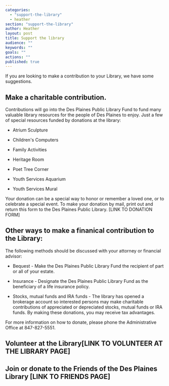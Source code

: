 ```yaml
---
categories: 
  - "support-the-library"
  - heather
section: "support-the-library"
author: Heather
layout: post
title: Support the library
audience: ""
keywords: ""
goals: ""
actions: ""
published: true
---
```


If you are looking to make a contribution to your Library, we have some suggestions.

## Make a charitable contribution. 
Contributions will go into the Des Plaines Public Library Fund to fund many valuable library resources for the people of Des Plaines to enjoy. Just a few of special resources funded by donations at the library:

- Atrium Sculpture

- Children's Computers

- Family Activities

- Heritage Room

- Poet Tree Corner

- Youth Services Aquarium

- Youth Services Mural

Your donation can be a special way to honor or remember a loved one, or to celebrate a special event. To make your donation by mail, print out and return this form to the Des Plaines Public Library. [LINK TO DONATION FORM]

## Other ways to make a finanical contribution to the Library:

The following methods should be discussed with your attorney or financial advisor:

- Bequest - Make the Des Plaines Public Library Fund the recipient of part or all of your estate.

- Insurance - Designate the Des Plaines Public Library Fund as the beneficiary of a life insurance policy.

- Stocks, mutual funds and IRA funds - The library has opened a brokerage account so interested persons may make charitable contributions of appreciated or depreciated stocks, mutual funds or IRA funds. By making these donations, you may receive tax advantages.

For more information on how to donate, please phone the Administrative Office at 847-827-5551. 

## Volunteer at the Library[LINK TO VOLUNTEER AT THE LIBRARY PAGE] 

## Join or donate to the  Friends of the Des Plaines Library [LINK TO FRIENDS PAGE]